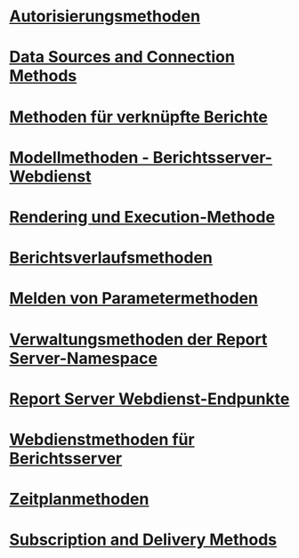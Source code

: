 # [Autorisierungsmethoden](authorization-methods.md)
# [Data Sources and Connection Methods](data-sources-and-connection-methods.md)
# [Methoden für verknüpfte Berichte](linked-reports-methods.md)
# [Modellmethoden - Berichtsserver-Webdienst](model-methods-report-server-web-service.md)
# [Rendering und Execution-Methode](rendering-and-execution-methods.md)
# [Berichtsverlaufsmethoden](report-history-methods.md)
# [Melden von Parametermethoden](report-parameters-methods.md)
# [Verwaltungsmethoden der Report Server-Namespace](report-server-namespace-management-methods.md)
# [Report Server Webdienst-Endpunkte](report-server-web-service-endpoints.md)
# [Webdienstmethoden für Berichtsserver](report-server-web-service-methods.md)
# [Zeitplanmethoden](scheduling-methods.md)
# [Subscription and Delivery Methods](subscription-and-delivery-methods.md)
